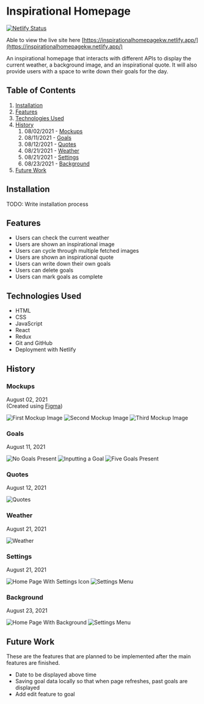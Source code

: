 # Inspirational Homepage

[![Netlify Status](https://api.netlify.com/api/v1/badges/90a3329c-c9c6-42c0-87f1-added56e85ca/deploy-status)](https://app.netlify.com/sites/inspirationalhomepagekw/deploys)

Able to view the live site here [https://inspirationalhomepagekw.netlify.app/](https://inspirationalhomepagekw.netlify.app/)

An inspirational homepage that interacts with different APIs to display the current weather, a background image, and an inspirational quote. It will also provide users with a space to write down their goals for the day.

## Table of Contents
1. [Installation](#installation)
2. [Features](#features)
3. [Technologies Used](#technologies-used)
4. [History](#history)
    1. 08/02/2021 - [Mockups](#mockups)
    2. 08/11/2021 - [Goals](#goals)
    3. 08/12/2021 - [Quotes](#quotes)
    4. 08/21/2021 - [Weather](#weather)
    5. 08/21/2021 - [Settings](#settings)
    6. 08/23/2021 - [Background](#background)
5. [Future Work](#future-work)

## Installation

TODO: Write installation process

## Features

- Users can check the current weather
- Users are shown an inspirational image
- Users can cycle through multiple fetched images
- Users are shown an inspirational quote
- Users can write down their own goals
- Users can delete goals
- Users can mark goals as complete

## Technologies Used

- HTML
- CSS
- JavaScript
- React
- Redux
- Git and GitHub
- Deployment with Netlify

## History

### Mockups 
August 02, 2021\
(Created using [Figma](https://www.figma.com/))

![First Mockup Image](public/history/mockups_20210802/mockup_01_20210802.png)
![Second Mockup Image](public/history/mockups_20210802/mockup_02_20210802.png)
![Third Mockup Image](public/history/mockups_20210802/mockup_03_20210802.png)

### Goals
August 11, 2021

![No Goals Present](public/history/goals_20210811/goals_01_20210811.png)
![Inputting a Goal](public/history/goals_20210811/goals_02_20210811.png)
![Five Goals Present](public/history/goals_20210811/goals_03_20210811.png)

### Quotes
August 12, 2021

![Quotes](public/history/quotes_20210812/quotes_01_20210812.png)

### Weather
August 21, 2021

![Weather](public/history/weather_20210821/weather_01_20210821.png)

### Settings
August 21, 2021

![Home Page With Settings Icon](public/history/settings_20210821/settings_01_20210821.png)
![Settings Menu](public/history/settings_20210821/settings_02_20210821.png)

### Background
August 23, 2021

![Home Page With Background](public/history/background_20210823/background_01_20210823.png)
![Settings Menu](public/history/background_20210823/background_02_20210823.png)

## Future Work

These are the features that are planned to be implemented after the main features are finished.

- Date to be displayed above time
- Saving goal data locally so that when page refreshes, past goals are displayed
- Add edit feature to goal
